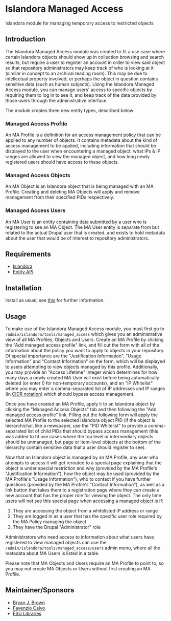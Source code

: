# Islandora Managed Access 
Islandora module for managing temporary access to restricted objects

## Introduction
The Islandora Managed Access module was created to fit a use case where certain Islandora objects should show up in collection browsing and search results, but require a user to register an account in order to view said object so that repository administrators may keep track of who is looking at it (similar in concept to an archival reading room). This may be due to intellectual property involved, or perhaps the object in question contains sensitive data (such as human subjects). Using the Islandora Managed Access module, you can manage users' access to specific objects by requiring them to log in to see it, and keep track of the data provided by those users through the administrative interface.

The module creates three new entity types, described below:

### Managed Access Profile
An MA Profile is a definition for an access management policy that can be applied to any number of objects. It contains metadata about the kind of access management to be applied, including information that should be displayed to the user when encountering a managed object, what IPs & IP ranges are allowed to view the managed object, and how long newly registered users should have access to these objects.

### Managed Access Objects
An MA Object is an Islandora object that is being managed with an MA Profile. Creating and deleting MA Objects will apply and remove management from their specified PIDs respectively.

### Managed Access Users
An MA User is an entity containing data submitted by a user who is registering to see an MA Object. The MA User entity is separate from but related to the actual Drupal user that is created, and exists to hold metadata about the user that would be of interest to repository administrators.


## Requirements

* [Islandora](https://github.com/Islandora/islandora)
* [Entity API](https://www.drupal.org/project/entity)

## Installation

Install as usual, see [this](https://drupal.org/documentation/install/modules-themes/modules-7) for further information.

## Usage

To make use of the Islandora Managed Access module, you must first go to `/admin/islandora/tools/managed_access` which gives you an administrative view of all MA Profiles, Objects and Users. Create an MA Profile by clicking the "Add managed access profile" link, and fill out the form with all of the information about the policy you want to apply to objects in your repository. Of special importance are the "Justification Information", "Usage Information" and "Contact Information" on the form, which will be displayed to users attempting to view objects managed by this profile. Additionally, you may provide an "Access Lifetime" integer which determines for how many days a newly created MA User will exist before being automatically deleted (or enter 0 for non-temporary accounts), and an "IP Whitelist" where you may enter a comma-separated list of IP addresses and IP ranges (in [CIDR notation](https://en.wikipedia.org/wiki/Classless_Inter-Domain_Routing)) which should bypass access management.

Once you have created an MA Profile, apply it to an Islandora object by clicking the "Managed Access Objects" tab and then following the "Add managed access profile" link. Filling out the following form will apply the selected MA Profile to the selected Islandora object PID (if the object is hierarchichal, like a newspaper, use the "PID Whitelist" to provide a comma-separated list of child PIDs that should bypass access management (this was added to fit use cases where the top level or intermediary objects should be unmanaged, but page or item-level objects at the bottom of the hierarchy contain sensitive data that a user should register to see).

Now that an Islandora object is managed by an MA Profile, any user who attempts to access it will get rerouted to a special page explaining that the object is under special restriction and why (provided by the MA Profile's "Justification Information"), how the object may be used (provided by the MA Profile's "Usage Information"), who to contact if you have further questions (provided by the MA Profile's "Contact Information"), as well as a link button that takes them to a registration page where they can create a new account that has the proper role for viewing the object. The only time users will not see this special page when accessing a managed object is if:

1. They are accessing the object from a whitelisted IP address or range
2. They are logged in as a user that has the specific user role required by the MA Policy managing the object
3. They have the Drupal "Administrator" role

Administrators who need access to information about what users have registered to view managed objects can use the `/admin/islandora/tools/managed_access/users` admin menu, where all the metadata about MA Users is listed in a table.

Please note that MA Objects and Users require an MA Profile to point to, so you may not create MA Objects or Users without first creating an MA Profile.

## Maintainer/Sponsors

* [Bryan J. Brown](https://github.com/bryjbrown)
* [Favenzio Calvo](https://github.com/favenzio)
* [FSU Libraries](https://github.com/fsulib)


